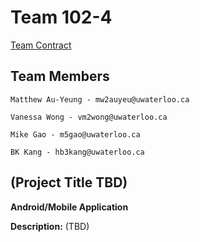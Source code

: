 # Team 102-4

[Team Contract](https://git.uwaterloo.ca/mw2auyeu/team102/-/wikis/Team-Contract)

## Team Members

    Matthew Au-Yeung - mw2auyeu@uwaterloo.ca

    Vanessa Wong - vm2wong@uwaterloo.ca

    Mike Gao - m5gao@uwaterloo.ca

    BK Kang - hb3kang@uwaterloo.ca

## (Project Title TBD)

**Android/Mobile Application**

**Description:** (TBD)
